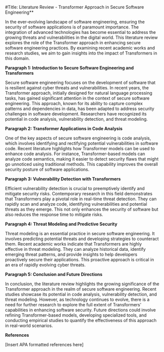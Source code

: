 
#Title: Literature Review - Transformer Approach in Secure Software Engineering**

In the ever-evolving landscape of software engineering, ensuring the security of software applications is of paramount importance. The integration of advanced technologies has become essential to address the growing threats and vulnerabilities in the digital world. This literature review explores the role of the Transformer approach in enhancing secure software engineering practices. By examining recent academic works and research studies, we aim to gain insights into the impact of Transformers in this domain.

**Paragraph 1: Introduction to Secure Software Engineering and Transformers**

Secure software engineering focuses on the development of software that is resilient against cyber threats and vulnerabilities. In recent years, the Transformer approach, initially designed for natural language processing tasks, has gained significant attention in the context of secure software engineering. This approach, known for its ability to capture complex patterns and dependencies in data, has been adapted to address security challenges in software development. Researchers have recognized its potential in code analysis, vulnerability detection, and threat modeling.

**Paragraph 2: Transformer Applications in Code Analysis**

One of the key aspects of secure software engineering is code analysis, which involves identifying and rectifying potential vulnerabilities in software code. Recent literature highlights how Transformer models can be used to enhance code analysis. For instance, Transformer-based models can analyze code semantics, making it easier to detect security flaws that might go unnoticed using traditional methods. This capability improves the overall security posture of software applications.

**Paragraph 3: Vulnerability Detection with Transformers**

Efficient vulnerability detection is crucial to preemptively identify and mitigate security risks. Contemporary research in this field demonstrates that Transformers play a pivotal role in real-time threat detection. They can rapidly scan and analyze code, identifying vulnerabilities and potential threats as they emerge. This not only enhances the security of software but also reduces the response time to mitigate risks.

**Paragraph 4: Threat Modeling and Predictive Security**

Threat modeling is an essential practice in secure software engineering. It involves predicting potential threats and developing strategies to counteract them. Recent academic works indicate that Transformers are highly effective in threat modeling. They can analyze historical data, identify emerging threat patterns, and provide insights to help developers proactively secure their applications. This proactive approach is critical in an era of rapidly evolving cyber threats.

**Paragraph 5: Conclusion and Future Directions**

In conclusion, the literature review highlights the growing significance of the Transformer approach in the realm of secure software engineering. Recent studies showcase its potential in code analysis, vulnerability detection, and threat modeling. However, as technology continues to evolve, there is a need for further research to explore the full extent of Transformers' capabilities in enhancing software security. Future directions could involve refining Transformer-based models, developing specialized tools, and conducting empirical studies to quantify the effectiveness of this approach in real-world scenarios.

**References**

[Insert APA formatted references here]
